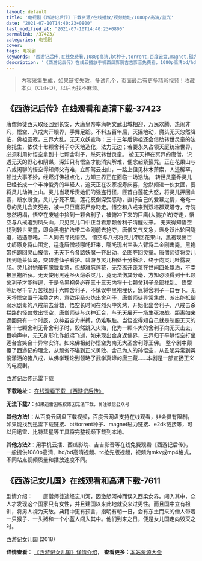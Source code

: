 ```yaml
---
layout: default
title: '电视剧《西游记后传》下载资源/在线播放/视频地址/1080p/高清/蓝光'
date: "2021-07-10T14:40:23+0800"
last_modified_at: "2021-07-10T14:40:23+0800"
permalink: /37423/
categories: 电视剧
cover:
tags: 电视剧
keywords: '西游记后传,在线免费看,1080p高清,bt种子,torrent,百度云盘,magnet,磁力链,迅雷下载资源'
description: '《西游记后传》在线云播放手机西瓜影院吉吉影音免费看，1080p高清bd/hd未删减完整版和tc抢先枪版，mkv/mp4格式，附带bt/torrent种子、magnet/磁力链、百度云盘、网盘资源迅雷下载链接'
---
```


>内容采集生成，如果链接失效，多试几个，页面最后有更多精彩视频！收藏本页（Ctrl+D)，以后再找不麻烦。


## 《西游记后传》在线观看和高清下载-37423

唐僧师徒西天取经回到长安，大唐皇帝率满朝文武出城相迎，万民欢腾，热闹非凡，悟空、八戒大开眼界，手舞足蹈。不料五百年后，天摇地动，魔头无天忽然降临，佛祖圆寂，三界大乱。无天众妖宣称：三十三年后佛祖还会借助转世灵童的法身托生，依仗十七颗舍利子夺天地造化，法力无边；若要永久占领天庭统治世界，必须利用孙悟空拿到十七颗舍利子，杀死转世灵童。 被无天押在冥界的唐僧。识透无天的野心和阴谋，深知只有悟空才能消灾解难，便念起紧箍咒。正在花果山与八戒闲聊的悟空得知师父有难，立即驾云出山，一路上但见林木萧索，人迹稀罕，顿觉大事不妙，经燃灯佛祖点化，方知三界正在面临一场浩劫。 转世灵童乔灵儿已经长成一个丰神俊秀的年轻人，这天正在农家祝寿庆喜，忽然闯进一伙女匪，要将灵儿劫持上山。灵儿当场斥责她们的强盗行径，匪首白莲花大怒，将灵儿押回山寨，断水断食，灵儿宁死不屈，莲花反倒深受感动，直抒自己的爱慕之情，奄奄一息的灵儿含笑死去，被一只巨鹰将尸身叼走。悟空和八戒来到双塔郡双塔寺，寺院忽然坍塌，悟空在废墟中捡到一颗舍利子，被俯冲下来的巨鹰(大鹏护法)夺走，悟空与八戒追到凤头山，只见灵儿口中正含着那颗舍利子清醒过来。 无天得知悟空找到转世灵童，即命黑袍护法带二金刚前去抢夺，唐僧又气又急，纵身跃出轮回隧道，途遇哪吒，二人同去寻找悟空。 悟空与八戒将灵儿带回花果山，黑袍现出百丈蟒原身将山围定，适逢唐僧领哪吒赶来，哪吒现出三头六臂将二金刚击毙。黑袍带伤跑回灵山报信，无天下令各路妖魔一齐出动，企图夺回灵童。唐僧师徒将灵儿转到蓬莱仙岛，交碧游仙子看护。碧游与灵儿相处十分融洽，终于向灵儿吐露衷肠。灵儿对她虽有朦胧爱意，但却难忘莲花，无奈离开蓬莱在世间四处飘泊，不幸被黑袍所获。无天使用黑莲圣火煅杀灵儿，竟无法伤其分毫，方知必须得到十七颗舍利子才能得逞，于是令黑袍务必在三十三天内将十七颗舍利子全部找到。 悟空等历尽千辛万苦找到十六颗舍利子，不慎误中黑袍埋伏，急将舍利子一口吞下。无天将悟空置于沸鼎之内，意欲用圣火炼出舍利子，唐僧师徒异常焦虑，派出能抵御弱水剧毒的八戒前去营救，悟空长时间在烈火中炙烤，开始化出舍利子，八戒击杀拦路的怪兽救出悟空，唐僧师徒与众神汇合，与无天展开一场生死决战。距离如来返回只有一个时辰，众神虽奋力拼搏，仍难取胜。当悟空得知自己就是制服无天的第十七颗舍利无骨舍利子时，毅然跳入火海，化为一颗斗大的舍利子向无天击去，巨响声中，无天身形化作纸鸢飞逝，如来现出金身返佛界，三界归于平静悟空打坐莲台含笑合十异常安详。如来佛祖封孙悟空为南无大圣舍利尊王佛。 整个剧中颠覆了西游记的理念，从顽劣不堪到正义勇敢、舍己为人的孙悟空，从丑陋异常到英俊潇洒的猪八戒，从佛学理论到领略了武学真谛的唐三藏......本剧是一部宣扬正义的电视剧。


西游记后传迅雷下载

**下载地址**： [在线观看下载 《西游记后传》](https://www.993dy.com//vod-detail-id-29803.html) 


**无法下载?**：`如果迅雷因版权原因无法下载，关注微信公众号 `

**其他方法1**：从百度云网盘下载视频，百度云网盘支持在线观看，非会员有限制，如果能找到迅雷下载链接、bt/torrent种子、magnet磁力链接、e2dk链接等，可以用迅雷、比特彗星等工具将完整视频下载到本地。

**其他方法2**：用手机云播、西瓜影院、吉吉影音等在线免费观看《西游记后传》，一般提供1080p高清、hd/bd高清视频、tc抢先版视频，视频为mkv或mp4格式，不同站点视频质量和播放速度不同。


## 《西游记女儿国》在线观看和高清下载-7611

剧情介绍：　　唐僧师徒途经忘川河，因激怒河神而误入西梁女界。闯入其中，众人才发现这个国家只有女性，并且建国以来此地就没来过男性。而且国中立有祖训，将男人视为天敌。典籍中更有预言，指明有朝一日，会有东土而来的僧人带着一只猴子、一头猪和一个小蓝人闯入其中。他们到来之日，便是女儿国走向毁灭之时。


西游记女儿国 (2018)

**详情查看**： [《西游记女儿国》详情介绍](/movie/7611/)， **查看更多**：[本站资源大全](/movie/t/all/)

